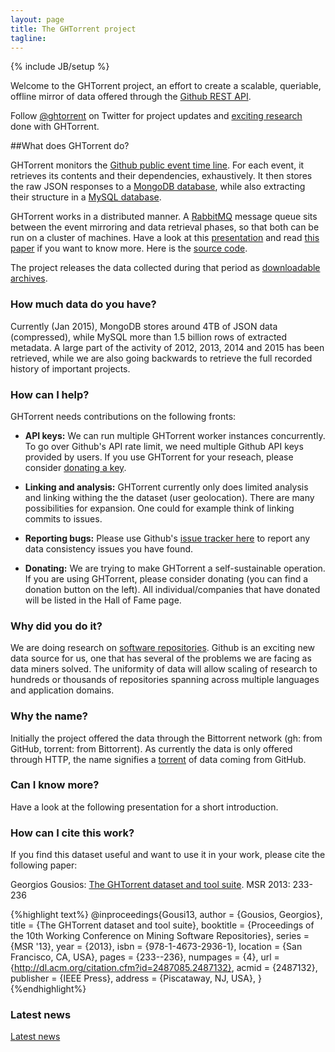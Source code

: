 ```yaml
---
layout: page
title: The GHTorrent project
tagline:
---
```

{% include JB/setup %}

Welcome to the GHTorrent project, an effort to create a scalable, queriable,
offline mirror of data offered through the [Github REST API](http://developer.github.com).

Follow [@ghtorrent](https://twitter.com/ghtorrent) on Twitter for project
updates and [exciting research](halloffame.html) done with GHTorrent.

##What does GHTorrent do?

GHTorrent monitors the [Github public event time
line](https://api.github.com/events). For each event, it retrieves its contents
and their dependencies, exhaustively. It then stores the raw JSON responses to a
[MongoDB database](raw.html), while also extracting their structure in a [MySQL
database](relational.html).

GHTorrent works in a distributed manner. A [RabbitMQ](http://www.rabbitmq.com/)
message queue sits between the event mirroring and data retrieval phases, so
that both can be run on a cluster of machines. Have a look at this
[presentation](https://speakerdeck.com/gousiosg/mining-github-for-fun-and-profit)
and read [this paper](http://gousios.gr/bibliography/GS12.html) if you want to
know more. Here is the [source code](https://github.com/gousiosg/github-mirror).

The project releases the data collected during that period as
[downloadable archives](downloads.html).

### How much data do you have?

Currently (Jan 2015), MongoDB stores around 4TB of JSON data (compressed), while
MySQL more than 1.5 billion rows of extracted metadata.  A large part of the
activity of 2012, 2013, 2014 and 2015 has been retrieved, while we are also
going backwards to retrieve the full recorded history of important projects.

### How can I help?

GHTorrent needs contributions on the following fronts:

* **API keys:** We can run multiple GHTorrent worker instances concurrently. To
go over Github's API rate limit, we need multiple Github API keys provided by
users.  If you use GHTorrent for your reseach, please consider [donating a
key](services.html).

* **Linking and analysis:** GHTorrent currently only does limited analysis and
linking withing the the dataset (user geolocation). There are many possibilities
for expansion. One could for example think of linking commits to issues.

* **Reporting bugs:** Please use Github's [issue tracker here](https://github.com/gousiosg/ghtorrent.org/issues) to report any data consistency issues you have found.

* **Donating:** We are trying to make GHTorrent a self-sustainable operation.
If you are using GHTorrent, please consider donating (you can find a donation
button on the left). All individual/companies that have donated will be listed
in the Hall of Fame page.

### Why did you do it?

We are doing research on [software repositories](http://www.msrconf.org/).
Github is an exciting new data source for us, one that has several of the
problems we are facing as data miners solved. The uniformity of data
will allow scaling of research to hundreds or thousands of repositories
spanning across multiple languages and application domains.

### Why the name?

Initially the project offered the data through the Bittorrent network (gh: from
GitHub, torrent: from Bittorrent). As currently the data is only offered through
HTTP, the name signifies a [torrent](https://en.wiktionary.org/wiki/torrent) of
data coming from GitHub.

### Can I know more?

Have a look at the following presentation for a short introduction.

<div style="width: 50%;margin-left:auto;margin-right:auto;">
<script class="speakerdeck-embed" data-id="75bea5909fbb0130f0eb364613f6f036" data-ratio="1.33333" src="//speakerdeck.com/assets/embed.js"></script>
</div>

### How can I cite this work?

If you find this dataset useful and want to use it in your work, please cite the
following paper:

Georgios Gousios: [The GHTorrent dataset and tool
suite](http://www.gousios.gr/bibliography/G13.html). MSR 2013: 233-236

{%highlight text%}
@inproceedings{Gousi13,
  author = {Gousios, Georgios},
  title = {The GHTorrent dataset and tool suite},
  booktitle = {Proceedings of the 10th Working Conference on Mining Software
    Repositories},
  series = {MSR '13},
  year = {2013},
  isbn = {978-1-4673-2936-1},
  location = {San Francisco, CA, USA},
  pages = {233--236},
  numpages = {4},
  url = {http://dl.acm.org/citation.cfm?id=2487085.2487132},
  acmid = {2487132},
  publisher = {IEEE Press},
  address = {Piscataway, NJ, USA},
}
{%endhighlight%}

### Latest news

<a class="twitter-timeline"
  data-widget-id="608916912693751808"
  href="https://twitter.com/ghtorrent"
  data-screen-name="ghtorrent">
Latest news
</a>
